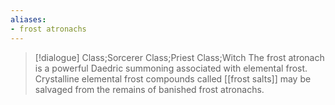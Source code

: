 ```yaml
---
aliases:
- frost atronachs
---
```

>[!dialogue] Class;Sorcerer Class;Priest Class;Witch
>The frost atronach is a powerful Daedric summoning associated with elemental frost. Crystalline elemental frost compounds called [[frost salts]] may be salvaged from the remains of banished frost atronachs.